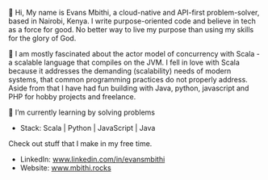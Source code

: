👋 Hi, My name is Evans Mbithi, a cloud-native and API-first problem-solver, based in Nairobi, Kenya.
      I write purpose-oriented code and believe in tech as a force for good. No better way to live my purpose than using my skills for the glory of God. 
      
👀 I am mostly fascinated about the actor model of concurrency with Scala - a scalable language
      that compiles on the JVM. I fell in love with Scala because it addresses the demanding (scalability) needs
      of modern systems, that common programming practices do not properly address. Aside from that 
      I have had fun building with Java, python, javascript and PHP for hobby projects and freelance. 
      
🌱 I’m currently learning by solving problems</br>

- Stack: Scala | Python | JavaScript | Java

Check out stuff that I make in my free time.

<!-- 💞️ I’m looking to collaborate on ... -->
- LinkedIn: www.linkedin.com/in/evansmbithi
- Website: www.mbithi.rocks

<!---
evansmbithi/evansmbithi is a ✨ special ✨ repository because its `README.md` (this file) appears on your GitHub profile.
You can click the Preview link to take a look at your changes.
--->

